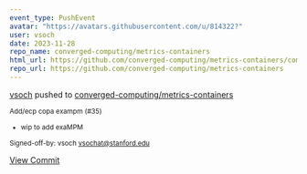 ```yaml
---
event_type: PushEvent
avatar: "https://avatars.githubusercontent.com/u/814322?"
user: vsoch
date: 2023-11-28
repo_name: converged-computing/metrics-containers
html_url: https://github.com/converged-computing/metrics-containers/commit/524224f7b663d882552b9540686f6094c2a7558a
repo_url: https://github.com/converged-computing/metrics-containers
---
```


<a href='https://github.com/vsoch' target='_blank'>vsoch</a> pushed to <a href='https://github.com/converged-computing/metrics-containers' target='_blank'>converged-computing/metrics-containers</a>

<small>Add/ecp copa exampm (#35)

* wip to add exaMPM

Signed-off-by: vsoch <vsochat@stanford.edu></small>

<a href='https://github.com/converged-computing/metrics-containers/commit/524224f7b663d882552b9540686f6094c2a7558a' target='_blank'>View Commit</a>